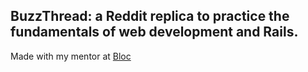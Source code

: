 ## BuzzThread: a Reddit replica to practice the fundamentals of web development and Rails.

Made with my mentor at [Bloc](http://bloc.io)
